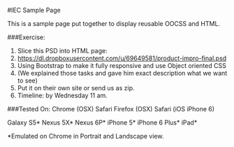 #IEC Sample Page

This is a sample page put together to display reusable OOCSS and HTML.

###Exercise:
1. Slice this PSD into HTML page:
2. https://dl.dropboxusercontent.com/u/69649581/product-impro-final.psd
3. Using Bootstrap to make it fully responsive and use Object oriented CSS
4. (We explained those tasks and gave him exact description what we want to see)
5. Put it on their own site or send us as zip.
6. Timeline: by Wednesday 11 am.

###Tested On:
Chrome (OSX)
Safari
Firefox (OSX)
Safari (iOS iPhone 6)

Galaxy S5*
Nexus 5X*
Nexus 6P*
iPhone 5*
iPhone 6 Plus*
iPad*

*Emulated on Chrome in Portrait and Landscape view.